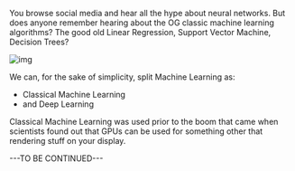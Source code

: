 You browse social media and hear all the hype about neural networks. But does anyone remember hearing about the OG classic machine learning algorithms? The good old Linear Regression, Support Vector Machine, Decision Trees?

![img](what_is_ml_0.jpg)

We can, for the sake of simplicity, split Machine Learning as:
* Classical Machine Learning
* and Deep Learning 

Classical Machine Learning was used prior to the boom that came when scientists found out that GPUs can be used for something other that rendering stuff on your display.

---TO BE CONTINUED---